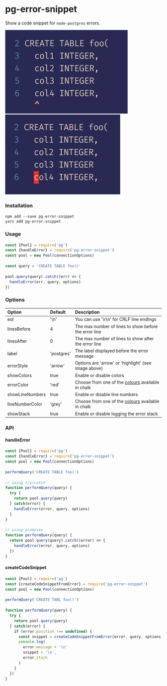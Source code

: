 # pg-error-snippet

Show a code snippet for `node-postgres` errors.

<img src="images/arrow-style.png">
<img src="images/highlight-style.png">

### Installation

```
npm add --save pg-error-snippet
yarn add pg-error-snippet
```

### Usage

```js
const {Pool} = require('pg')
const {handleError} = require('pg-error-snippet')
const pool = new Pool(connectionOptions)

const query = 'CREATE TABLE foo()'

pool.query(query).catch((err) => {
  handleError(err, query, options)
})
```

### Options

| Option | Default | Description |
| :--- | :--- | :--- |
| eol | '\n' | You can use '\r\n' for CRLF line endings |
| linesBefore | 4 | The max number of lines to show before the error line
| linesAfter | 0 | The max number of lines to show after the error line
| label | 'postgres' | The label displayed before the error message
| errorStyle | 'arrow' | Options are 'arrow' or 'highlight' (see image above)
| showColors | true | Enable or disable colors
| errorColor | 'red' | Choose from one of the [colours](https://github.com/chalk/chalk#colors) available in chalk
| showLineNumbers | true | Enable or disable line numbers
| lineNumberColor | 'grey' | Choose from one of the [colours](https://github.com/chalk/chalk#colors) available in chalk
| showStack | true | Enable or disable logging the error stack

### API

#### handleError

```js
const {Pool} = require('pg')
const {handleError} = require('pg-error-snippet')
const pool = new Pool(connectionOptions)

performQuery('CREATE TABLE foo)')

// using try/catch
function performQuery(query) {
  try {
    return pool.query(query)
  } catch(error) {
    handleError(error, query, options)
  }
}

// using promises
function performQuery(query) {
  return pool.query(query).catch((error) => {
    handleError(error, query, options)
  })
}

```

#### createCodeSnippet

```js
const {Pool} = require('pg')
const {createCodeSnippetFromError} = require('pg-error-snippet')
const pool = new Pool(connectionOptions)

performQuery('CREATE TABL foo()')

function performQuery(query) {
  try {
    return pool.query(query)
  } catch(error) {
    if (error.position !== undefined) {
      const snippet = createCodeSnippetFromError(error, query, options)
      console.log(
        error.message + '\n'
        snippet + '\n',
        error.stack
      )
    }
  })
}
```
